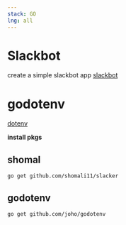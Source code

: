```yaml
---
stack: GO
lng: all
---
```


# Slackbot
create a simple slackbot app
[slackbot](https://api.slack.com/)

# godotenv
[dotenv](https://github.com/joho/godotenv)

**install pkgs**
## shomal
```
go get github.com/shomali11/slacker
```

## godotenv
```
go get github.com/joho/godotenv
```